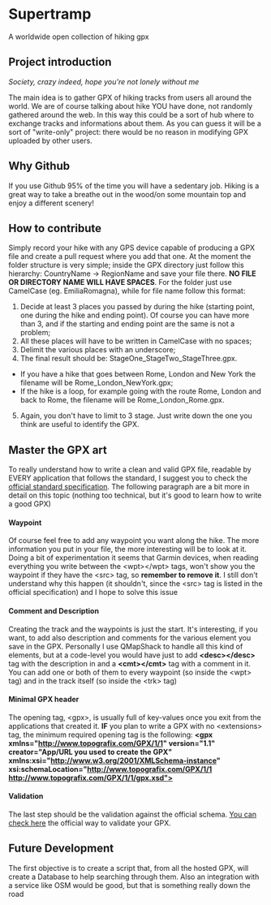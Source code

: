 # Supertramp
A worldwide open collection of hiking gpx

## Project introduction
*Society, crazy indeed, hope you're not lonely without me*

The main idea is to gather GPX of hiking tracks from users all around the world. We are of course talking about hike YOU have done, not randomly gathered around the web. In this way this could be a sort of hub where to exchange tracks and informations about them. As you can guess it will be a sort of "write-only" project: there would be no reason in modifying GPX uploaded by other users.

## Why Github
If you use Github 95% of the time you will have a sedentary job. Hiking is a great way to take a breathe out in the wood/on some mountain top and enjoy a different scenery!

## How to contribute
Simply record your hike with any GPS device capable of producing a GPX file and create a pull request where you add that one. At the moment the folder structure is very simple; inside the GPX directory just follow this hierarchy: CountryName -> RegionName and save your file there. __NO FILE OR DIRECTORY NAME WILL HAVE SPACES__. For the folder just use CamelCase (eg. EmiliaRomagna), while for file name follow this format:
1. Decide at least 3 places you passed by during the hike (starting point, one during the hike and ending point). Of course you can have more than 3, and if the starting and ending point are the same is not a problem;
2. All these places will have to be written in CamelCase with no spaces;
3. Delimit the various places with an underscore;
4. The final result should be: StageOne_StageTwo_StageThree.gpx.
  * If you have a hike that goes between Rome, London and New York the filename will be Rome_London_NewYork.gpx;
  * If the hike is a loop, for example going with the route Rome, London and back to Rome, the filename will be Rome_London_Rome.gpx.
5. Again, you don't have to limit to 3 stage. Just write down the one you think are useful to identify the GPX.

## Master the GPX art
To really understand how to write a clean and valid GPX file, readable by EVERY application that follows the standard, I suggest you to check the [official standard specification](https://www.topografix.com/GPX/1/1/). The following paragraph are a bit more in detail on this topic (nothing too technical, but it's good to learn how to write a good GPX)

#### Waypoint
Of course feel free to add any waypoint you want along the hike. The more information you put in your file, the more interesting will be to look at it. Doing a bit of experimentation it seems that Garmin devices, when reading everything you write between the \<wpt>\</wpt> tags, won't show you the waypoint if they have the \<src> tag, so __remember to remove it__. I still don't understand why this happen (it shouldn't, since the \<src> tag is listed in the official specification) and I hope to solve this issue

#### Comment and Description
Creating the track and the waypoints is just the start. It's interesting, if you want, to add also description and comments for the various element you save in the GPX. Personally I use QMapShack to handle all this kind of elements, but at a code-level you would have just to add __\<desc>\</desc>__ tag with the description in and a __\<cmt>\</cmt>__ tag with a comment in it. You can add one or both of them to every waypoint (so inside the \<wpt> tag) and in the track itself (so inside the \<trk> tag)

#### Minimal GPX header
The opening tag, \<gpx>, is usually full of key-values once you exit from the applications that created it. __IF__ you plan to write a GPX with no \<extensions> tag, the minimum required opening tag is the following: 
__\<gpx xmlns="http://www.topografix.com/GPX/1/1" version="1.1" creator="App/URL you used to create the GPX" xmlns:xsi="http://www.w3.org/2001/XMLSchema-instance" xsi:schemaLocation="http://www.topografix.com/GPX/1/1 http://www.topografix.com/GPX/1/1/gpx.xsd">__

#### Validation
The last step should be the validation against the official schema. [You can check here](https://www.topografix.com/gpx_validation.asp) the official way to validate your GPX.

## Future Development
The first objective is to create a script that, from all the hosted GPX, will create a Database to help searching through them. Also an integration with a service like OSM would be good, but that is something really down the road
